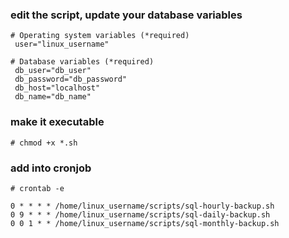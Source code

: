 ### edit the script, update your database variables

```
# Operating system variables (*required)
 user="linux_username"

# Database variables (*required)
 db_user="db_user"
 db_password="db_password"
 db_host="localhost"
 db_name="db_name"
```
### make it executable 

```
# chmod +x *.sh
```

### add into cronjob

```
# crontab -e
```

```
0 * * * * /home/linux_username/scripts/sql-hourly-backup.sh
0 9 * * * /home/linux_username/scripts/sql-daily-backup.sh
0 0 1 * * /home/linux_username/scripts/sql-monthly-backup.sh
```
